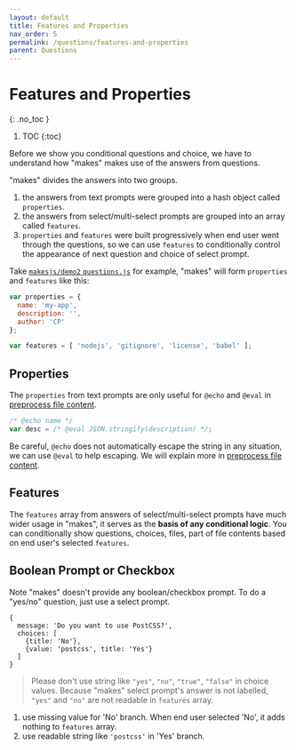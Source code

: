 ```yaml
---
layout: default
title: Features and Properties
nav_order: 5
permalink: /questions/features-and-properties
parent: Questions
---
```


# Features and Properties
{: .no_toc }

1. TOC
{:toc}

Before we show you conditional questions and choice, we have to understand how "makes" makes use of the answers from questions.

"makes" divides the answers into two groups.
1. the answers from text prompts were grouped into a hash object called `properties`.
2. the answers from select/multi-select prompts are grouped into an array called `features`.
3. `properties` and `features` were built progressively when end user went through the questions, so we can use `features` to conditionally control the appearance of next question and choice of select prompt.

Take [`makesjs/demo2` `questions.js`](https://github.com/makesjs/demo2/blob/master/questions.js) for example, "makes" will form `properties` and `features` like this:

```js
var properties = {
  name: 'my-app',
  description: '',
  author: 'CP'
};

var features = [ 'nodejs', 'gitignore', 'license', 'babel' ];
```

## Properties

The `properties` from text prompts are only useful for `@echo` and `@eval` in [preprocess file content](../preprocess-file-content).

```js
/* @echo name */
var desc = /* @eval JSON.stringify(description) */;
```

Be careful, `@echo` does not automatically escape the string in any situation, we can use `@eval` to help escaping. We will explain more in [preprocess file content](../preprocess-file-content).

## Features

The `features` array from answers of select/multi-select prompts have much wider usage in "makes", it serves as the **basis of any conditional logic**. You can conditionally show questions, choices, files, part of file contents based on end user's selected `features`.

## Boolean Prompt or Checkbox

Note "makes" doesn't provide any boolean/checkbox prompt. To do a "yes/no" question, just use a select prompt.

```
{
  message: 'Do you want to use PostCSS?',
  choices: [
    {title: 'No'},
    {value: 'postcss', title: 'Yes'}
  ]
}
```

> Please don't use string like `"yes"`, `"no"`, `"true"`, `"false"` in choice values. Because "makes" select prompt's answer is not labelled, `"yes"` and `"no"` are not readable in `features` array.

1. use missing value for 'No' branch. When end user selected 'No', it adds nothing to `features` array.
2. use readable string like `'postcss'` in 'Yes' branch.
